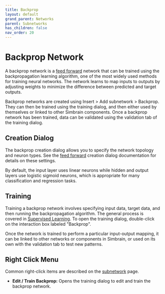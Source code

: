 ```yaml
---
title: Backprop
layout: default
grand_parent: Networks
parent: Subnetworks
has_children: false
nav_order: 20
---
```


# Backprop Network

<!-- TODO: Add image -->

A backprop network is a [feed forward](feedForward) network that can be trained using the backpropagation learning algorithm, one of the most widely used methods for training neural networks. The network learns to map inputs to outputs by adjusting weights to minimize the difference between predicted and target outputs.

Backprop networks are created using Insert > Add subnetwork > Backprop. They can then be trained using the training dialog, and then either used by themselves or linked to other Simbrain components. Once a backprop network has been trained, data can be validated using the validation tab of the training dialog.

## Creation Dialog

The backprop creation dialog allows you to specify the network topology and neuron types. See the [feed forward](feedForward) creation dialog documentation for details on these settings.

By default, the input layer uses linear neurons while hidden and output layers use logistic sigmoid neurons, which is appropriate for many classification and regression tasks.

## Training

Training a backprop network involves specifying input data, target data, and then running the backpropagation algorithm. The general process is covered in [Supervised Learning](../learning/supervisedLearning). To open the training dialog, double-click on the interaction box labeled "Backprop".

Once the network is trained to perform a particular input-output mapping, it can be linked to other networks or components in Simbrain, or used on its own with the validation tab to test new patterns.

## Right Click Menu

Common right-click items are described on the [subnetwork](.) page.

- **Edit / Train Backprop:** Opens the training dialog to edit and train the backprop network.
